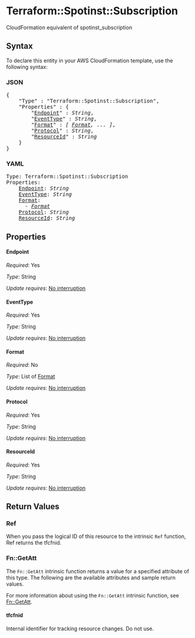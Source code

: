 # Terraform::Spotinst::Subscription

CloudFormation equivalent of spotinst_subscription

## Syntax

To declare this entity in your AWS CloudFormation template, use the following syntax:

### JSON

<pre>
{
    "Type" : "Terraform::Spotinst::Subscription",
    "Properties" : {
        "<a href="#endpoint" title="Endpoint">Endpoint</a>" : <i>String</i>,
        "<a href="#eventtype" title="EventType">EventType</a>" : <i>String</i>,
        "<a href="#format" title="Format">Format</a>" : <i>[ <a href="format.md">Format</a>, ... ]</i>,
        "<a href="#protocol" title="Protocol">Protocol</a>" : <i>String</i>,
        "<a href="#resourceid" title="ResourceId">ResourceId</a>" : <i>String</i>
    }
}
</pre>

### YAML

<pre>
Type: Terraform::Spotinst::Subscription
Properties:
    <a href="#endpoint" title="Endpoint">Endpoint</a>: <i>String</i>
    <a href="#eventtype" title="EventType">EventType</a>: <i>String</i>
    <a href="#format" title="Format">Format</a>: <i>
      - <a href="format.md">Format</a></i>
    <a href="#protocol" title="Protocol">Protocol</a>: <i>String</i>
    <a href="#resourceid" title="ResourceId">ResourceId</a>: <i>String</i>
</pre>

## Properties

#### Endpoint

_Required_: Yes

_Type_: String

_Update requires_: [No interruption](https://docs.aws.amazon.com/AWSCloudFormation/latest/UserGuide/using-cfn-updating-stacks-update-behaviors.html#update-no-interrupt)

#### EventType

_Required_: Yes

_Type_: String

_Update requires_: [No interruption](https://docs.aws.amazon.com/AWSCloudFormation/latest/UserGuide/using-cfn-updating-stacks-update-behaviors.html#update-no-interrupt)

#### Format

_Required_: No

_Type_: List of <a href="format.md">Format</a>

_Update requires_: [No interruption](https://docs.aws.amazon.com/AWSCloudFormation/latest/UserGuide/using-cfn-updating-stacks-update-behaviors.html#update-no-interrupt)

#### Protocol

_Required_: Yes

_Type_: String

_Update requires_: [No interruption](https://docs.aws.amazon.com/AWSCloudFormation/latest/UserGuide/using-cfn-updating-stacks-update-behaviors.html#update-no-interrupt)

#### ResourceId

_Required_: Yes

_Type_: String

_Update requires_: [No interruption](https://docs.aws.amazon.com/AWSCloudFormation/latest/UserGuide/using-cfn-updating-stacks-update-behaviors.html#update-no-interrupt)

## Return Values

### Ref

When you pass the logical ID of this resource to the intrinsic `Ref` function, Ref returns the tfcfnid.

### Fn::GetAtt

The `Fn::GetAtt` intrinsic function returns a value for a specified attribute of this type. The following are the available attributes and sample return values.

For more information about using the `Fn::GetAtt` intrinsic function, see [Fn::GetAtt](https://docs.aws.amazon.com/AWSCloudFormation/latest/UserGuide/intrinsic-function-reference-getatt.html).

#### tfcfnid

Internal identifier for tracking resource changes. Do not use.

